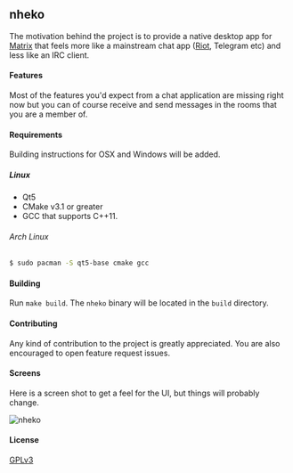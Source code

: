 nheko
----

The motivation behind the project is to provide a native desktop app for [Matrix] that
feels more like a mainstream chat app ([Riot], Telegram etc) and less like an IRC client.

#### Features

Most of the features you'd expect from a chat application are missing right now
but you can of course receive and send messages in the rooms that you are a member of.

#### Requirements

Building instructions for OSX and Windows will be added.

##### Linux

- Qt5
- CMake v3.1 or greater
- GCC that supports C++11.

###### Arch Linux

```bash
$ sudo pacman -S qt5-base cmake gcc
```

#### Building

Run `make build`. The `nheko` binary will be located in the `build` directory.

#### Contributing

Any kind of contribution to the project is greatly appreciated. You are also
encouraged to open feature request issues.

#### Screens

Here is a screen shot to get a feel for the UI, but things will probably change.

![nheko](https://dl.dropboxusercontent.com/s/u6rsx8rsp1u2sko/screen.png)


#### License

[GPLv3]

[Matrix]:https://matrix.org
[Riot]:https://riot.im
[GPLv3]:https://www.gnu.org/licenses/gpl-3.0.en.html
